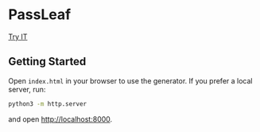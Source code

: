 # PassLeaf

[Try IT](https://passleaf.netlify.app)

## Getting Started

Open `index.html` in your browser to use the generator. If you prefer a local server, run:

```bash
python3 -m http.server
```

and open <http://localhost:8000>.

